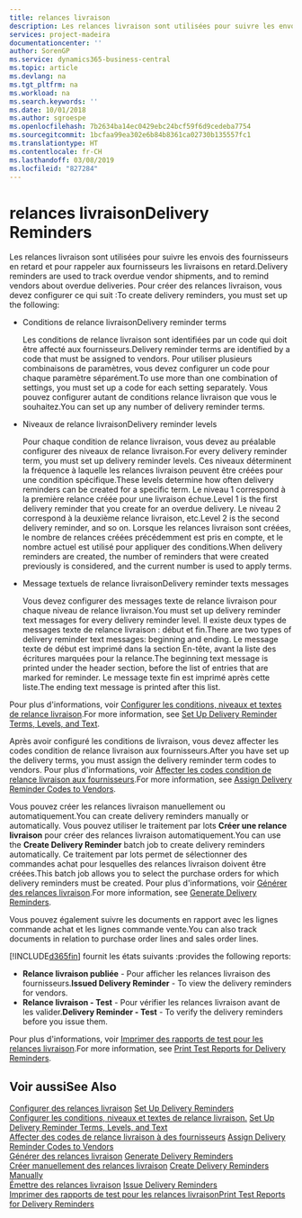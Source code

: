 ```yaml
---
title: relances livraison
description: Les relances livraison sont utilisées pour suivre les envois des fournisseurs en retard et pour rappeler aux fournisseurs les livraisons en retard.
services: project-madeira
documentationcenter: ''
author: SorenGP
ms.service: dynamics365-business-central
ms.topic: article
ms.devlang: na
ms.tgt_pltfrm: na
ms.workload: na
ms.search.keywords: ''
ms.date: 10/01/2018
ms.author: sgroespe
ms.openlocfilehash: 7b2634ba14ec0429ebc24bcf59f6d9cedeba7754
ms.sourcegitcommit: 1bcfaa99ea302e6b84b8361ca02730b135557fc1
ms.translationtype: HT
ms.contentlocale: fr-CH
ms.lasthandoff: 03/08/2019
ms.locfileid: "827284"
---
```

# <a name="delivery-reminders"></a><span data-ttu-id="9d312-103">relances livraison</span><span class="sxs-lookup"><span data-stu-id="9d312-103">Delivery Reminders</span></span>
<span data-ttu-id="9d312-104">Les relances livraison sont utilisées pour suivre les envois des fournisseurs en retard et pour rappeler aux fournisseurs les livraisons en retard.</span><span class="sxs-lookup"><span data-stu-id="9d312-104">Delivery reminders are used to track overdue vendor shipments, and to remind vendors about overdue deliveries.</span></span> <span data-ttu-id="9d312-105">Pour créer des relances livraison, vous devez configurer ce qui suit :</span><span class="sxs-lookup"><span data-stu-id="9d312-105">To create delivery reminders, you must set up the following:</span></span>  

- <span data-ttu-id="9d312-106">Conditions de relance livraison</span><span class="sxs-lookup"><span data-stu-id="9d312-106">Delivery reminder terms</span></span>  

    <span data-ttu-id="9d312-107">Les conditions de relance livraison sont identifiées par un code qui doit être affecté aux fournisseurs.</span><span class="sxs-lookup"><span data-stu-id="9d312-107">Delivery reminder terms are identified by a code that must be assigned to vendors.</span></span> <span data-ttu-id="9d312-108">Pour utiliser plusieurs combinaisons de paramètres, vous devez configurer un code pour chaque paramètre séparément.</span><span class="sxs-lookup"><span data-stu-id="9d312-108">To use more than one combination of settings, you must set up a code for each setting separately.</span></span> <span data-ttu-id="9d312-109">Vous pouvez configurer autant de conditions relance livraison que vous le souhaitez.</span><span class="sxs-lookup"><span data-stu-id="9d312-109">You can set up any number of delivery reminder terms.</span></span>  

- <span data-ttu-id="9d312-110">Niveaux de relance livraison</span><span class="sxs-lookup"><span data-stu-id="9d312-110">Delivery reminder levels</span></span>  

    <span data-ttu-id="9d312-111">Pour chaque condition de relance livraison, vous devez au préalable configurer des niveaux de relance livraison.</span><span class="sxs-lookup"><span data-stu-id="9d312-111">For every delivery reminder term, you must set up delivery reminder levels.</span></span> <span data-ttu-id="9d312-112">Ces niveaux déterminent la fréquence à laquelle les relances livraison peuvent être créées pour une condition spécifique.</span><span class="sxs-lookup"><span data-stu-id="9d312-112">These levels determine how often delivery reminders can be created for a specific term.</span></span> <span data-ttu-id="9d312-113">Le niveau 1 correspond à la première relance créée pour une livraison échue.</span><span class="sxs-lookup"><span data-stu-id="9d312-113">Level 1 is the first delivery reminder that you create for an overdue delivery.</span></span> <span data-ttu-id="9d312-114">Le niveau 2 correspond à la deuxième relance livraison, etc.</span><span class="sxs-lookup"><span data-stu-id="9d312-114">Level 2 is the second delivery reminder, and so on.</span></span> <span data-ttu-id="9d312-115">Lorsque les relances livraison sont créées, le nombre de relances créées précédemment est pris en compte, et le nombre actuel est utilisé pour appliquer des conditions.</span><span class="sxs-lookup"><span data-stu-id="9d312-115">When delivery reminders are created, the number of reminders that were created previously is considered, and the current number is used to apply terms.</span></span>  

- <span data-ttu-id="9d312-116">Message textuels de relance livraison</span><span class="sxs-lookup"><span data-stu-id="9d312-116">Delivery reminder texts messages</span></span>  

    <span data-ttu-id="9d312-117">Vous devez configurer des messages texte de relance livraison pour chaque niveau de relance livraison.</span><span class="sxs-lookup"><span data-stu-id="9d312-117">You must set up delivery reminder text messages for every delivery reminder level.</span></span> <span data-ttu-id="9d312-118">Il existe deux types de messages texte de relance livraison : début et fin.</span><span class="sxs-lookup"><span data-stu-id="9d312-118">There are two types of delivery reminder text messages: beginning and ending.</span></span> <span data-ttu-id="9d312-119">Le message texte de début est imprimé dans la section En-tête, avant la liste des écritures marquées pour la relance.</span><span class="sxs-lookup"><span data-stu-id="9d312-119">The beginning text message is printed under the header section, before the list of entries that are marked for reminder.</span></span> <span data-ttu-id="9d312-120">Le message texte fin est imprimé après cette liste.</span><span class="sxs-lookup"><span data-stu-id="9d312-120">The ending text message is printed after this list.</span></span>  

<span data-ttu-id="9d312-121">Pour plus d'informations, voir [Configurer les conditions, niveaux et textes de relance livraison](how-to-set-up-delivery-reminder-terms-levels-and-text.md).</span><span class="sxs-lookup"><span data-stu-id="9d312-121">For more information, see [Set Up Delivery Reminder Terms, Levels, and Text](how-to-set-up-delivery-reminder-terms-levels-and-text.md).</span></span>  

<span data-ttu-id="9d312-122">Après avoir configuré les conditions de livraison, vous devez affecter les codes condition de relance livraison aux fournisseurs.</span><span class="sxs-lookup"><span data-stu-id="9d312-122">After you have set up the delivery terms, you must assign the delivery reminder term codes to vendors.</span></span> <span data-ttu-id="9d312-123">Pour plus d'informations, voir [Affecter les codes condition de relance livraison aux fournisseurs](how-to-assign-delivery-reminder-codes-to-vendors.md).</span><span class="sxs-lookup"><span data-stu-id="9d312-123">For more information, see [Assign Delivery Reminder Codes to Vendors](how-to-assign-delivery-reminder-codes-to-vendors.md).</span></span>  

<span data-ttu-id="9d312-124">Vous pouvez créer les relances livraison manuellement ou automatiquement.</span><span class="sxs-lookup"><span data-stu-id="9d312-124">You can create delivery reminders manually or automatically.</span></span> <span data-ttu-id="9d312-125">Vous pouvez utiliser le traitement par lots **Créer une relance livraison** pour créer des relances livraison automatiquement.</span><span class="sxs-lookup"><span data-stu-id="9d312-125">You can use the **Create Delivery Reminder** batch job to create delivery reminders automatically.</span></span> <span data-ttu-id="9d312-126">Ce traitement par lots permet de sélectionner des commandes achat pour lesquelles des relances livraison doivent être créées.</span><span class="sxs-lookup"><span data-stu-id="9d312-126">This batch job allows you to select the purchase orders for which delivery reminders must be created.</span></span> <span data-ttu-id="9d312-127">Pour plus d'informations, voir [Générer des relances livraison](how-to-issue-delivery-reminders.md).</span><span class="sxs-lookup"><span data-stu-id="9d312-127">For more information, see [Generate Delivery Reminders](how-to-issue-delivery-reminders.md).</span></span>  

<span data-ttu-id="9d312-128">Vous pouvez également suivre les documents en rapport avec les lignes commande achat et les lignes commande vente.</span><span class="sxs-lookup"><span data-stu-id="9d312-128">You can also track documents in relation to purchase order lines and sales order lines.</span></span>  

[!INCLUDE[d365fin](../../includes/d365fin_md.md)] <span data-ttu-id="9d312-129">fournit les états suivants :</span><span class="sxs-lookup"><span data-stu-id="9d312-129">provides the following reports:</span></span>  

- <span data-ttu-id="9d312-130">**Relance livraison publiée** - Pour afficher les relances livraison des fournisseurs.</span><span class="sxs-lookup"><span data-stu-id="9d312-130">**Issued Delivery Reminder** - To view the delivery reminders for vendors.</span></span>  
- <span data-ttu-id="9d312-131">**Relance livraison - Test** - Pour vérifier les relances livraison avant de les valider.</span><span class="sxs-lookup"><span data-stu-id="9d312-131">**Delivery Reminder - Test** - To verify the delivery reminders before you issue them.</span></span>  

<span data-ttu-id="9d312-132">Pour plus d'informations, voir [Imprimer des rapports de test pour les relances livraison](how-to-print-test-reports-for-delivery-reminders.md).</span><span class="sxs-lookup"><span data-stu-id="9d312-132">For more information, see [Print Test Reports for Delivery Reminders](how-to-print-test-reports-for-delivery-reminders.md).</span></span>  

## <a name="see-also"></a><span data-ttu-id="9d312-133">Voir aussi</span><span class="sxs-lookup"><span data-stu-id="9d312-133">See Also</span></span>  
 <span data-ttu-id="9d312-134">[Configurer des relances livraison](how-to-set-up-delivery-reminders.md) </span><span class="sxs-lookup"><span data-stu-id="9d312-134">[Set Up Delivery Reminders](how-to-set-up-delivery-reminders.md) </span></span>  
 <span data-ttu-id="9d312-135">[Configurer les conditions, niveaux et textes de relance livraison.](how-to-set-up-delivery-reminder-terms-levels-and-text.md) </span><span class="sxs-lookup"><span data-stu-id="9d312-135">[Set Up Delivery Reminder Terms, Levels, and Text](how-to-set-up-delivery-reminder-terms-levels-and-text.md) </span></span>  
 <span data-ttu-id="9d312-136">[Affecter des codes de relance livraison à des fournisseurs](how-to-assign-delivery-reminder-codes-to-vendors.md) </span><span class="sxs-lookup"><span data-stu-id="9d312-136">[Assign Delivery Reminder Codes to Vendors](how-to-assign-delivery-reminder-codes-to-vendors.md) </span></span>  
 <span data-ttu-id="9d312-137">[Générer des relances livraison](how-to-generate-delivery-reminders.md) </span><span class="sxs-lookup"><span data-stu-id="9d312-137">[Generate Delivery Reminders](how-to-generate-delivery-reminders.md) </span></span>  
 <span data-ttu-id="9d312-138">[Créer manuellement des relances livraison](how-to-create-delivery-reminders-manually.md) </span><span class="sxs-lookup"><span data-stu-id="9d312-138">[Create Delivery Reminders Manually](how-to-create-delivery-reminders-manually.md) </span></span>  
 <span data-ttu-id="9d312-139">[Émettre des relances livraison](how-to-issue-delivery-reminders.md) </span><span class="sxs-lookup"><span data-stu-id="9d312-139">[Issue Delivery Reminders](how-to-issue-delivery-reminders.md) </span></span>  
 [<span data-ttu-id="9d312-140">Imprimer des rapports de test pour les relances livraison</span><span class="sxs-lookup"><span data-stu-id="9d312-140">Print Test Reports for Delivery Reminders</span></span>](how-to-print-test-reports-for-delivery-reminders.md)
